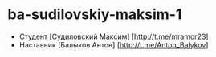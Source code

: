 # ba-sudilovskiy-maksim-1

* Студент [Судиловский Максим] [http://t.me/mramor23]
* Наставник [Балыков Антон] [http://t.me/Anton_Balykov]

